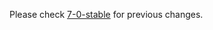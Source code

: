 

Please check [7-0-stable](https://github.com/rails/rails/blob/7-0-stable/activerecord/CHANGELOG.md) for previous changes.
